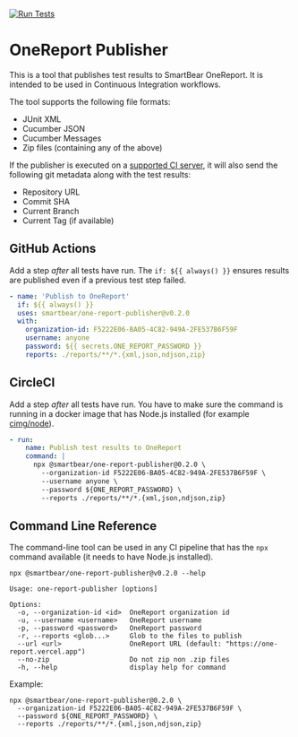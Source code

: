 [![Run Tests](https://github.com/SmartBear/one-report-publisher/actions/workflows/test.yaml/badge.svg)](https://github.com/SmartBear/one-report-publisher/actions/workflows/test.yaml)

# OneReport Publisher

This is a tool that publishes test results to SmartBear OneReport. It is intended to be used in Continuous Integration workflows.

The tool supports the following file formats:

- JUnit XML
- Cucumber JSON
- Cucumber Messages
- Zip files (containing any of the above)

If the publisher is executed on a [supported CI server](https://github.com/cucumber/ci-environment#supported-ci-servers),
it will also send the following git metadata along with the test results:

- Repository URL
- Commit SHA
- Current Branch
- Current Tag (if available)

## GitHub Actions

Add a step _after_ all tests have run. The `if: ${{ always() }}` ensures results are published even if a previous test
step failed.

```yml
- name: 'Publish to OneReport'
  if: ${{ always() }}
  uses: smartbear/one-report-publisher@v0.2.0
  with:
    organization-id: F5222E06-BA05-4C82-949A-2FE537B6F59F
    username: anyone
    password: ${{ secrets.ONE_REPORT_PASSWORD }}
    reports: ./reports/**/*.{xml,json,ndjson,zip}
```

## CircleCI

Add a step _after_ all tests have run. You have to make sure the command is running in a docker image that has Node.js
installed (for example [cimg/node](https://circleci.com/developer/images/image/cimg/node)).

```yml
- run:
    name: Publish test results to OneReport
    command: |
      npx @smartbear/one-report-publisher@0.2.0 \
        --organization-id F5222E06-BA05-4C82-949A-2FE537B6F59F \
        --username anyone \
        --password ${ONE_REPORT_PASSWORD} \
        --reports ./reports/**/*.{xml,json,ndjson,zip}
```

## Command Line Reference

The command-line tool can be used in any CI pipeline that has the `npx` command available (it needs to have Node.js installed).

```
npx @smartbear/one-report-publisher@v0.2.0 --help

Usage: one-report-publisher [options]

Options:
  -o, --organization-id <id>  OneReport organization id
  -u, --username <username>   OneReport username
  -p, --password <password>   OneReport password
  -r, --reports <glob...>     Glob to the files to publish
  --url <url>                 OneReport URL (default: "https://one-report.vercel.app")
  --no-zip                    Do not zip non .zip files
  -h, --help                  display help for command
```

Example:

```
npx @smartbear/one-report-publisher@0.2.0 \
  --organization-id F5222E06-BA05-4C82-949A-2FE537B6F59F \
  --password ${ONE_REPORT_PASSWORD} \
  --reports ./reports/**/*.{xml,json,ndjson,zip}
```
